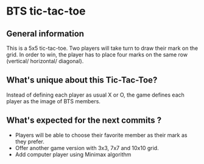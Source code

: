 # BTS tic-tac-toe

## General information
This is a 5x5 tic-tac-toe. Two players will take turn to draw their mark on the grid. In order to win, the player has to place four marks on the same row (vertical/ horizontal/ diagonal). 

## What's unique about this Tic-Tac-Toe? 
Instead of defining each player as usual X or O, the game defines each player as the image of BTS members.

## What's expected for the next commits ?
- Players will be able to choose their favorite member as their mark as they prefer. 
- Offer another game version with 3x3, 7x7 and 10x10 grid.
- Add computer player using Minimax algorithm 
